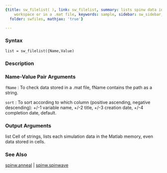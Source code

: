 ```yaml
---
{title: sw_filelist( ), link: sw_filelist, summary: lists spinw data in the Matlab
    workspace or in a .mat file, keywords: sample, sidebar: sw_sidebar, permalink: sw_filelist.html,
  folder: swfiles, mathjax: 'true'}

---
```


### Syntax

`list = sw_filelist({Name,Value)`

### Description

 

### Name-Value Pair Arguments

`fName`
: To check data stored in a .mat file, fName contains the path as
  a string.

`sort`
: To sort according to which column (positive ascending, negative
  descending):
      +/-1    variable name,
      +/-2    title,
      +/-3    creation date,
      +/-4    completion date, default.

### Output Arguments

list      Cell of strings, lists each simulation data in the Matlab
          memory, even data stored in cells.

### See Also

[spinw.anneal](spinw_anneal.html) \| [spinw.spinwave](spinw_spinwave.html)


